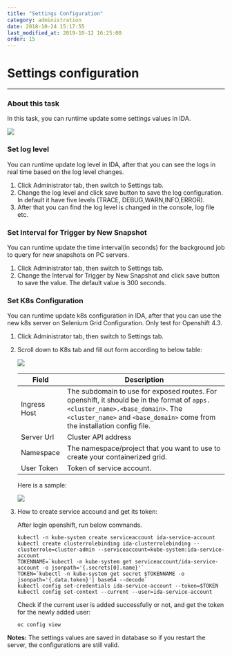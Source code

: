 ```yaml
---
title: "Settings Configuration"
category: administration
date: 2018-10-24 15:17:55
last_modified_at: 2019-10-12 16:25:00
order: 15
---
```


# Settings configuration
***
### About this task

In this task, you can runtime update some settings values in IDA.

 ![][administrator_settings]

### Set log level

You can runtime update log level in IDA, after that you can see the logs in real time based on the log level changes.

  1. Click Administrator tab, then switch to Settings tab.
  2. Change the log level and click  save button to save the log configuration. In default it have five levels (TRACE, DEBUG,WARN,INFO,ERROR).
  3. After that you can find the log level is changed in the console, log file etc.  

### Set Interval for Trigger by New Snapshot

You can runtime update the time interval(in seconds) for the background job to query for new snapshots on PC servers.

  1. Click Administrator tab, then switch to Settings tab.
  2. Change the Interval for Trigger by New Snapshot and click  save button to save the value. The default value is 300 seconds.

### Set K8s Configuration

You can runtime update k8s configuration in IDA, after that you can use the new k8s server on Selenium Grid Configuration. Only test for Openshift 4.3.

  1. Click Administrator tab, then switch to Settings tab.
  2. Scroll down to K8s tab and fill out form according to below table:

     ![][administrator_k8s_setting]
    
     |   Field                | Description                                                         |
     | -------------------|---------------------------                                          |
     | Ingress Host|The subdomain to use for exposed routes. For openshift, it should be in the format of ```apps.<cluster_name>.<base_domain>```. The ```<cluster_name>``` and ```<base_domain>``` come from the installation config file.|  
     | Server Url| Cluster API address |
     | Namespace| The namespace/project that you want to use to create your containerized grid.|  
     | User Token| Token of service account.|

     Here is a sample:

     ![][administrator_k8s_setting_sample]

  3. How to create service accound and get its token:

     After login openshift, run below commands.

     ```
     kubectl -n kube-system create serviceaccount ida-service-account
     kubectl create clusterrolebinding ida-clusterrolebinding --clusterrole=cluster-admin --serviceaccount=kube-system:ida-service-account
     TOKENNAME=`kubectl -n kube-system get serviceaccount/ida-service-account -o jsonpath='{.secrets[0].name}'`
     TOKEN=`kubectl -n kube-system get secret $TOKENNAME -o jsonpath='{.data.token}'| base64 --decode`
     kubectl config set-credentials ida-service-account --token=$TOKEN
     kubectl config set-context --current --user=ida-service-account
     ```

     Check if the current user is added successfully or not, and get the token for the newly added user:
     
     ```
     oc config view
     ```


**Notes:**
The settings values are saved in database so if you restart the server, the configurations are still valid.

[administrator_settings]: ../images/administrator/Administrator_settings.png
[administrator_k8s_setting]: ../images/administrator/administrator_k8s_setting.png
[administrator_k8s_setting_sample]: ../images/administrator/administrator_k8s_setting_sample.png
